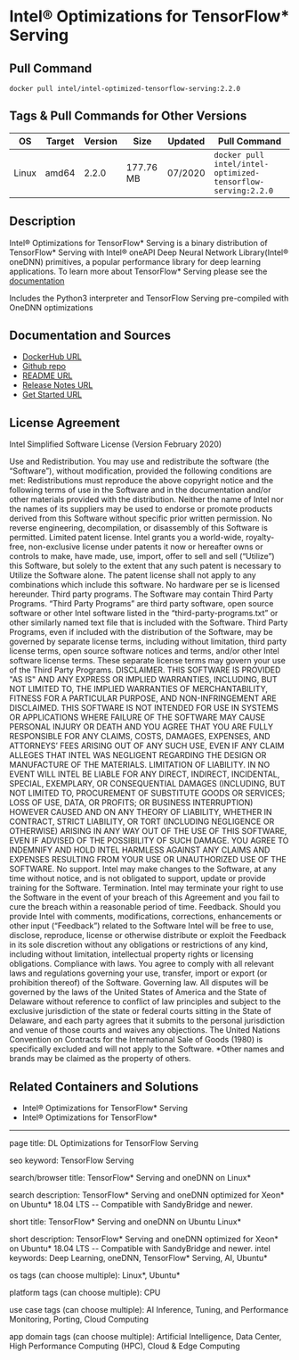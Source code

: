 # Intel® Optimizations for TensorFlow\* Serving

## Pull Command

```
docker pull intel/intel-optimized-tensorflow-serving:2.2.0
```

## Tags & Pull Commands for Other Versions

| OS  | Target | Version | Size | Updated | Pull Command |
| --- | ------ | ------- |  --- |  ------ |  ----------- |
| Linux | amd64 | 2.2.0 | 177.76 MB | 07/2020 | `docker pull intel/intel-optimized-tensorflow-serving:2.2.0` |

## Description

Intel® Optimizations for TensorFlow\* Serving is a binary distribution of TensorFlow\* Serving with Intel® oneAPI Deep Neural Network Library(Intel® oneDNN) primitives, a popular performance library for deep learning applications. To learn more about TensorFlow\* Serving please see the [documentation](https://www.tensorflow.org/tfx/guide/serving)

Includes the Python3 interpreter and TensorFlow Serving pre-compiled with OneDNN optimizations

## Documentation and Sources

- [DockerHub URL](https://hub.docker.com/r/intel/intel-optimized-tensorflow-serving)
- [Github repo](https://github.com/Intel-tensorflow/serving/tree/master)
- [README URL](https://github.com/Intel-tensorflow/serving/blob/master/README.md)
- [Release Notes URL](https://github.com/tensorflow/serving/releases)
- [Get Started URL](https://github.com/Intel-tensorflow/serving/blob/master/README.md)

## License Agreement

Intel Simplified Software License (Version February 2020)

Use and Redistribution. You may use and redistribute the software (the “Software”), without modification, provided the following conditions are met:
Redistributions must reproduce the above copyright notice and the following terms of use in the Software and in the documentation and/or other materials provided with the distribution.
Neither the name of Intel nor the names of its suppliers may be used to endorse or promote products derived from this Software without specific prior written permission.
No reverse engineering, decompilation, or disassembly of this Software is permitted.
Limited patent license. Intel grants you a world-wide, royalty-free, non-exclusive license under patents it now or hereafter owns or controls to make, have made, use, import, offer to sell and sell (“Utilize”) this Software, but solely to the extent that any such patent is necessary to Utilize the Software alone. The patent license shall not apply to any combinations which include this software. No hardware per se is licensed hereunder.
Third party programs. The Software may contain Third Party Programs. “Third Party Programs” are third party software, open source software or other Intel software listed in the “third-party-programs.txt” or other similarly named text file that is included with the Software. Third Party Programs, even if included with the distribution of the Software, may be governed by separate license terms, including without limitation, third party license terms, open source software notices and terms, and/or other Intel software license terms. These separate license terms may govern your use of the Third Party Programs.
DISCLAIMER. THIS SOFTWARE IS PROVIDED "AS IS" AND ANY EXPRESS OR IMPLIED WARRANTIES, INCLUDING, BUT NOT LIMITED TO, THE IMPLIED WARRANTIES OF MERCHANTABILITY, FITNESS FOR A PARTICULAR PURPOSE, AND NON-INFRINGEMENT ARE DISCLAIMED. THIS SOFTWARE IS NOT INTENDED FOR USE IN SYSTEMS OR APPLICATIONS WHERE FAILURE OF THE SOFTWARE MAY CAUSE PERSONAL INJURY OR DEATH AND YOU AGREE THAT YOU ARE FULLY RESPONSIBLE FOR ANY CLAIMS, COSTS, DAMAGES, EXPENSES, AND ATTORNEYS’ FEES ARISING OUT OF ANY SUCH USE, EVEN IF ANY CLAIM ALLEGES THAT INTEL WAS NEGLIGENT REGARDING THE DESIGN OR MANUFACTURE OF THE MATERIALS.
LIMITATION OF LIABILITY. IN NO EVENT WILL INTEL BE LIABLE FOR ANY DIRECT, INDIRECT, INCIDENTAL, SPECIAL, EXEMPLARY, OR CONSEQUENTIAL DAMAGES (INCLUDING, BUT NOT LIMITED TO, PROCUREMENT OF SUBSTITUTE GOODS OR SERVICES; LOSS OF USE, DATA, OR PROFITS; OR BUSINESS INTERRUPTION) HOWEVER CAUSED AND ON ANY THEORY OF LIABILITY, WHETHER IN CONTRACT, STRICT LIABILITY, OR TORT (INCLUDING NEGLIGENCE OR OTHERWISE) ARISING IN ANY WAY OUT OF THE USE OF THIS SOFTWARE, EVEN IF ADVISED OF THE POSSIBILITY OF SUCH DAMAGE. YOU AGREE TO INDEMNIFY AND HOLD INTEL HARMLESS AGAINST ANY CLAIMS AND EXPENSES RESULTING FROM YOUR USE OR UNAUTHORIZED USE OF THE SOFTWARE.
No support. Intel may make changes to the Software, at any time without notice, and is not obligated to support, update or provide training for the Software.
Termination. Intel may terminate your right to use the Software in the event of your breach of this Agreement and you fail to cure the breach within a reasonable period of time.
Feedback. Should you provide Intel with comments, modifications, corrections, enhancements or other input (“Feedback”) related to the Software Intel will be free to use, disclose, reproduce, license or otherwise distribute or exploit the Feedback in its sole discretion without any obligations or restrictions of any kind, including without limitation, intellectual property rights or licensing obligations.
Compliance with laws. You agree to comply with all relevant laws and regulations governing your use, transfer, import or export (or prohibition thereof) of the Software.
Governing law. All disputes will be governed by the laws of the United States of America and the State of Delaware without reference to conflict of law principles and subject to the exclusive jurisdiction of the state or federal courts sitting in the State of Delaware, and each party agrees that it submits to the personal jurisdiction and venue of those courts and waives any objections. The United Nations Convention on Contracts for the International Sale of Goods (1980) is specifically excluded and will not apply to the Software.
*Other names and brands may be claimed as the property of others.

## Related Containers and Solutions

- Intel® Optimizations for TensorFlow\* Serving
- Intel® Optimizations for TensorFlow\*

---
page title: DL Optimizations for TensorFlow Serving

seo keyword: TensorFlow Serving

search/browser title: TensorFlow\* Serving and oneDNN on Linux\*

search description: TensorFlow\* Serving and oneDNN optimized for Xeon\* on Ubuntu\* 18.04 LTS -- Compatible with SandyBridge and newer.

short title: TensorFlow\* Serving and oneDNN on Ubuntu Linux\*

short description: TensorFlow\* Serving and oneDNN optimized for Xeon\* on Ubuntu\* 18.04 LTS -- Compatible with SandyBridge and newer.
intel keywords: Deep Learning, oneDNN, TensorFlow\* Serving, AI, Ubuntu\*

os tags (can choose multiple): Linux\*, Ubuntu\*

platform tags (can choose multiple): CPU

use case tags (can choose multiple): AI Inference, Tuning, and Performance Monitoring, Porting, Cloud Computing

app domain tags (can choose multiple): Artificial Intelligence, Data Center, High Performance Computing (HPC), Cloud & Edge Computing

